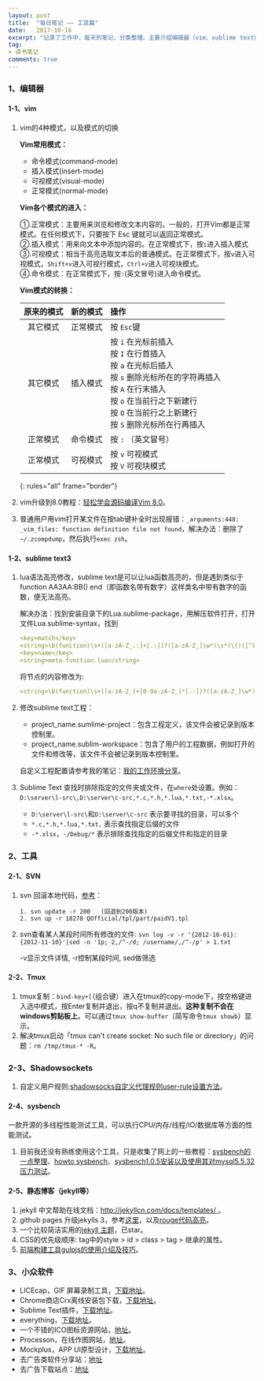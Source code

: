 ```yaml
---
layout: post
title:  "每日笔记 —— 工具篇"
date:   2017-10-16
excerpt: "记录了工作中，每天的笔记，分类整理。主要介绍编辑器（vim、sublime text）、相关工具使用介绍以及收集的一些小众软件或者在线工具等"
tag:
- 读书笔记
comments: true
---
```


### 1、编辑器

#### 1-1、vim

1. vim的4种模式，以及模式的切换

	**Vim常用模式：**
	
	- 命令模式(command-mode)
	- 插入模式(insert-mode)
	- 可视模式(visual-mode)
	- 正常模式(normal-mode) 

	**Vim各个模式的进入：**

	①.正常模式：主要用来浏览和修改文本内容的。一般的，打开Vim都是正常模式。在任何模式下，只要按下 Esc 键就可以返回正常模式。  
	②.插入模式：用来向文本中添加内容的。在正常模式下，按`i`进入插入模式  
	③.可视模式：相当于高亮选取文本后的普通模式。在正常模式下，按`v`进入可视模式，`Shift+v`进入可视行模式，`Ctrl+v`进入可视块模式。  
	④.命令模式：在正常模式下，按`:`(英文冒号)进入命令模式。

	**Vim模式的转换：**

	|原来的模式	| 新的模式	|操作			|
	|:-------:	|:---------:|:-------------	|
	|其它模式	|正常模式	|按 `Esc`键|
	|其它模式	|插入模式	|按 `i` 在光标前插入<br>按 `I` 在行首插入<br>按 `a` 在光标后插入<br>按 `s` 删除光标所在的字符再插入<br>按 `A` 在行末插入<br>按 `o` 在当前行之下新建行<br>按 `O` 在当前行之上新建行<br>按 `S` 删除光标所在行再插入|
	|正常模式	|命令模式	|按 `:` （英文冒号）|
	|正常模式	|可视模式	|按 `v` 可视模式<br> 按 `V` 可视块模式|
	{: rules="all" frame="border"}

2. vim升级到8.0教程：[轻松学会源码编译Vim 8.0](http://www.linuxprobe.com/easymake-vim8.html)。
3. 普通用户用vim打开某文件在按tab键补全时出现报错：`_arguments:448: _vim_files: function definition file not found`，解决办法：删除了`~/.zcompdump`，然后执行`exec zsh`。

#### 1-2、sublime text3

1. lua语法高亮修改，sublime text是可以让lua函数高亮的，但是遇到类似于function AA3AA:BB() end（即函数名带有数字）这样类名中带有数字的函数，便无法高亮。

	解决办法：找到安装目录下的Lua.sublime-package，用解压软件打开，打开文件Lua.sublime-syntax，找到

	```yaml
	<key>match</key>
	<string>\b(function)\s+([a-zA-Z_.:]+[.:])?([a-zA-Z_]\w*)\s*(\()([^)]*)(\))</string>
	<key>name</key>
	<string>meta.function.lua</string>
	```
	将<string>节点的内容修改为:
	```yaml
	<string>\b(function)\s+([a-zA-Z_]+[0-9a-zA-Z_]*[.:])?([a-zA-Z_]\w*)\s*(\()([^)]*)(\))</string>
	```

2. 修改sublime text工程：

	- project_name.sumlime-project：包含工程定义，该文件会被记录到版本控制里。
	- project_name.sublim-workspace：包含了用户的工程数据，例如打开的文件和修改等，该文件不会被记录到版本控制里。

	自定义工程配置请参考我的笔记：[我的工作环境分享](http://domicat.me/my-working-env/)。

3. Sublime Text 查找时排除指定的文件夹或文件，在`where`处设置。例如：`D:\server\l-src\,D:\server\c-src,*.c,*.h,*.lua,*.txt,-*.xlsx`。

	- `D:\server\l-src\`和`D:\server\c-src` 表示要寻找的目录，可以多个
	- `*.c,*.h,*.lua,*.txt,` 表示查找指定后缀的文件
	- `-*.xlsx`，`-/Debug/*` 表示排除查找指定的后缀文件和指定的目录


### 2、工具

#### 2-1、SVN

1. svn 回滚本地代码，[参考](http://blog.sina.com.cn/s/blog_6ad5907b0102uyqy.html)：

    ~~~
	1. svn update -r 200   (回退到200版本)  
    2. svn up -r 18278 QOfficial/tpl/part/paidV1.tpl 
	~~~

2. svn查看某人某段时间所有修改的文件: `svn log -v -r '{2012-10-01}:{2012-11-10}'|sed -n '1p; 2,/^-/d; /username/,/^-/p' > 1.txt`

	-v显示文件详情, -r控制某段时间, sed做筛选

#### 2-2、Tmux

1. tmux复制：`bind-key+[`（组合键）进入在tmux的copy-mode下，按空格键进入选中模式，按Enter复制并退出，按q不复制并退出。**这种复制不会在windows剪贴板上**。可以通过`tmux show-buffer`（简写命令`tmux showb`）显示。
2. 解决tmux启动「tmux can't create socket: No such file or directory」的问题：`rm /tmp/tmux-* -R`。

### 2-3、Shadowsockets

1. 自定义用户规则:[shadowsocks自定义代理规则user-rule设置方法](https://www.duoluodeyu.com/1337.html)。

#### 2-4、sysbench

一款开源的多线程性能测试工具，可以执行CPU/内存/线程/IO/数据库等方面的性能测试。

1. 目前我还没有熟练使用这个工具，只是收集了网上的一些教程：[sysbench的一点整理](http://int64.me/2017/sysbench%E7%9A%84%E4%B8%80%E7%82%B9%E6%95%B4%E7%90%86.html)、[howto sysbench](https://www.centoshowtos.org/commands/sysbench/)、[sysbench1.0.5安装以及使用其对mysql5.5.32压力测试](https://www.601849.com/post/90.html)。

#### 2-5、静态博客（jekyll等）

1. jekyll 中文帮助在线文档：[http://jekyllcn.com/docs/templates/ ](http://jekyllcn.com/docs/templates/ )。
2. github pages 升级jekylls 3，参考[这里](https://oncemore2020.github.io/blog/upgrade-jekyll/)，以及[rouge代码高亮](http://rouge.jneen.net/)。
3. 一个比较简洁实用的[jekyll 主题](https://github.com/Gaohaoyang/gaohaoyang.github.io)，已star。
4. CSS的优先级顺序: tag中的style > id > class > tag > 继承的属性。
5. [前端构建工具gulpjs的使用介绍及技巧](http://www.cnblogs.com/2050/p/4198792.html)。


### 3、小众软件

- LICEcap，GIF 屏幕录制工具，[下载地址](https://www.appinn.com/licecap/)。
- Chrome商店Crx离线安装包下载，[下载地址](https://yurl.sinaapp.com/crx.php)。
- Sublime Text插件，[下载地址](https://packagecontrol.io/)。
- everything，[下载地址](http://www.voidtools.com/downloads/)。
- 一个不错的ICO图标资源网站，[地址](https://www.easyicon.net/)。
- Processon，在线作图网站，[地址](https://www.processon.com/)。
- Mockplus，APP UI原型设计，[下载地址](https://www.mockplus.cn/)。
- 去广告类软件分享站：[地址](http://www.zdfans.com/)
- 去广告下载站点：[地址](https://www.nocmd.com/)